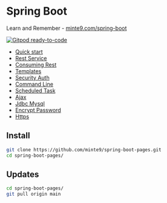 # Spring Boot

Learn and Remember - [minte9.com/spring-boot](https://www.minte9.com/java/spring-boot-quick-start-1302)

[![Gitpod ready-to-code](https://img.shields.io/badge/Gitpod-ready--to--code-blue?logo=gitpod)](https://gitpod.io/#https://github.com/minte9/spring-boot-pages)


- [Quick start](./quick_start/) 
- [Rest Service](./rest_service/) 
- [Consuming Rest](./consuming_rest/) 
- [Templates](./templates/) 
- [Security Auth](./security_auth/) 
- [Command Line](./command_line/)
- [Scheduled Task](./scheduled_task/)  
- [Ajax](./ajax/)  
- [Jdbc Mysql](./jdbc_mysql/)  
- [Encrypt Password](./encrypt_password/)  
- [Https](./https/) 

## Install

~~~sh
git clone https://github.com/minte9/spring-boot-pages.git
cd spring-boot-pages/
~~~

## Updates

~~~sh
cd spring-boot-pages/
git pull origin main
~~~
